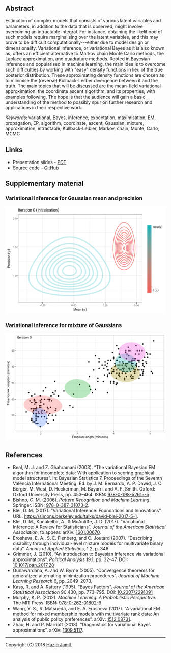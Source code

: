 
Abstract
--------

<!-- This talk aims to introduce the concept of variational techniques for estimating statistical models with latent variables.  -->
Estimation of complex models that consists of various latent variables and parameters, in addition to the data that is observed, might involve overcoming an intractable integral. For instance, obtaining the likelihood of such models require marginalising over the latent variables, and this may prove to be difficult computationally---either due to model design or dimensionality. Variational inference, or variational Bayes as it is also known as, offers an efficient alternative to Markov chain Monte Carlo methods, the Laplace approximation, and quadrature methods. Rooted in Bayesian inference and popularised in machine learning, the main idea is to overcome such difficulties by working with "easy" density functions in lieu of the true posterior distribution. These approximating density functions are chosen as to minimise the (reverse) Kullback-Leilber divergence between it and the truth. The main topics that will be discussed are the mean-field variational approximation, the coordinate ascent algorithm, and its properties, with examples following. The hope is that the audience will gain a basic understanding of the method to possibly spur on further research and applications in their respective work.

*Keywords*: variational, Bayes, inference, expectation, maximisation, EM, propagation, EP, algorithm, coordinate, ascent, Gaussian, mixture, approximation, intractable, Kullback-Leibler, Markov, chain, Monte, Carlo, MCMC

Links
-----

-   Presentation slides - [PDF](http://socialstats.haziqj.ml/soc-stat-meet-bgtvi-handout.pdf)
-   Source code - [GitHub](https://github.com/haziqj/soc-stat-meet-bgtvi)

Supplementary material
----------------------

### Variational inference for Gaussian mean and precision

![variational-example1](figure/var-eg1.gif)

### Variational inference for mixture of Gaussians

![variational-example2](figure/var-eg2.gif)

References
----------

-   Beal, M. J. and Z. Ghahramani (2003). “The variational Bayesian EM algorithm for incomplete data: With application to scoring graphical model structures”. In: Bayesian Statistics 7. Proceedings of the Seventh Valencia International Meeting. Ed. by J. M. Bernardo, A. P. Dawid, J. O. Berger, M. West, D. Heckerman, M. Bayarri, and A. F. Smith. Oxford: Oxford University Press, pp. 453–464. ISBN: [978-0-198-52615-5](https://global.oup.com/academic/product/bayesian-statistics-7-9780198526155)
-   Bishop, C. M. (2006). *Pattern Recognition and Machine Learning*. Springer. ISBN: [978-0-387-31073-2](http://www.springer.com/gb/book/9780387310732).
-   Blei, D. M. (2017). “Variational Inference: Foundations and Innovations”. URL: <https://simons.berkeley.edu/talks/david-blei-2017-5-1>.
-   Blei, D. M., Kucukelbir, A., & McAuliffe, J. D. (2017). “Variational Inference: A Review for Statisticians”. *Journal of the American Statistical Association*, to appear. arXiv: [1601.00670](https://arxiv.org/abs/1601.00670).
-   Erosheva, E. A., S. E. Fienberg, and C. Joutard (2007). “Describing disability through individual-level mixture models for multivariate binary data”. *Annals of Applied Statistics*, 1.2, p. 346.
-   Grimmer, J. (2010). “An introduction to Bayesian inference via variational approximations”. *Political Analysis* 19.1, pp. 32–47. DOI: [10.1017/pan.2017.28](https://doi.org/10.1017/pan.2017.28)
-   Gunawardana, A. and W. Byrne (2005). “Convergence theorems for generalized alternating minimization procedures”. *Journal of Machine Learning Research* 6, pp. 2049–2073.
-   Kass, R. and A. Raftery (1995). “Bayes Factors”. *Journal of the American Statistical Association* 90.430, pp. 773–795. DOI: [10.2307/2291091](https://doi.org/10.2307/2291091)
-   Murphy, K. P. (2012). *Machine Learning: A Probabilistic Perspective*. The MIT Press. ISBN: [978-0-262-01802-9](https://mitpress.mit.edu/books/machine-learning-0)
-   Wang, Y. S., R. Matsueda, and E. A. Erosheva (2017). “A variational EM method for mixed membership models with multivariate rank data: An analysis of public policy preferences”. arXiv: [1512.08731](https://arxiv.org/abs/1512.08731).
-   Zhao, H. and P. Marriott (2013). “Diagnostics for variational Bayes approximations”. arXiv: [1309.5117](https://arxiv.org/abs/1309.5117).

------------------------------------------------------------------------

Copyright (C) 2018 [Haziq Jamil](http://haziqj.ml).
